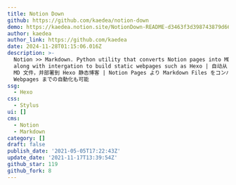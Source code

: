 ```yaml
---
title: Notion Down
github: https://github.com/kaedea/notion-down
demo: https://kaedea.notion.site/NotionDown-README-d3463f3d398743879d663caf87efa029
author: kaedea
author_link: https://github.com/kaedea
date: 2024-11-28T01:15:06.016Z
description: >-
  Notion >> Markdown. Python utility that converts Notion pages into MD files,
  along with intergation to build static webpages such as Hexo | 自动从 Notion 笔记生成
  MD 文件，并部署到 Hexo 静态博客 | Notion Pages より Markdown Files をコンバートする、更に Hexo
  Webpages までの自動化も可能
ssg:
  - Hexo
css:
  - Stylus
ui: []
cms:
  - Notion
  - Markdown
category: []
draft: false
publish_date: '2021-05-05T17:22:43Z'
update_date: '2021-11-17T13:39:54Z'
github_star: 119
github_fork: 8
---
```

